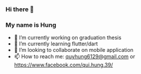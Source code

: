 ### Hi there 👋
### My name is Hung

- 🔭 I’m currently working on graduation thesis
- 🌱 I’m currently learning flutter/dart
- 👯 I’m looking to collaborate on mobile application
- 📫 How to reach me: quyhung6129@gmail.com or https://www.facebook.com/qui.hung.39/



